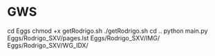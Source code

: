 # GWS

cd Eggs
chmod +x getRodrigo.sh
./getRodrigo.sh
cd ..
python main.py Eggs/Rodrigo_SXV/pages.lst  Eggs/Rodrigo_SXV/IMG/ Eggs/Rodrigo_SXV/WG_IDX/

